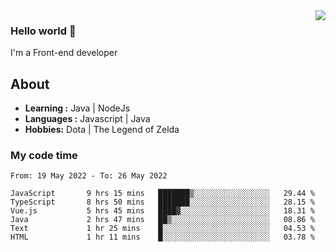 <img align='right' src="https://github-readme-stats.vercel.app/api?username=jumodada&show_icons=true&theme=vue">

### Hello world 👋

I'm a Front-end developer 
    
## About
-  **Learning :** Java | NodeJs
-  **Languages :** Javascript | Java
-  **Hobbies:** Dota | The Legend of Zelda

### My code time

<!--START_SECTION:waka-->

```text
From: 19 May 2022 - To: 26 May 2022

JavaScript       9 hrs 15 mins   ███████▒░░░░░░░░░░░░░░░░░   29.44 %
TypeScript       8 hrs 50 mins   ███████░░░░░░░░░░░░░░░░░░   28.15 %
Vue.js           5 hrs 45 mins   ████▓░░░░░░░░░░░░░░░░░░░░   18.31 %
Java             2 hrs 47 mins   ██▒░░░░░░░░░░░░░░░░░░░░░░   08.86 %
Text             1 hr 25 mins    █░░░░░░░░░░░░░░░░░░░░░░░░   04.53 %
HTML             1 hr 11 mins    █░░░░░░░░░░░░░░░░░░░░░░░░   03.78 %
```

<!--END_SECTION:waka-->
